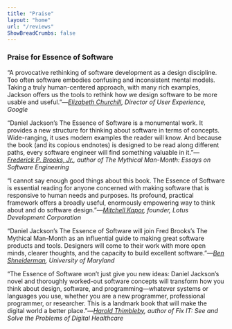 ```yaml
---
title: "Praise"
layout: "home"
url: "/reviews"
ShowBreadCrumbs: false
---
```


### Praise for Essence of Software

“A provocative rethinking of software development as a design discipline. Too often software embodies confusing and inconsistent mental models. Taking a truly human-centered approach, with many rich examples, Jackson offers us the tools to rethink how we design software to be more usable and useful.”—_[Elizabeth Churchill](http://elizabethchurchill.com), Director of User Experience, Google_

“Daniel Jackson’s The Essence of Software is a monumental work. It provides a new structure for thinking about software in terms of concepts. Wide-ranging, it uses modern examples the reader will know. And because the book (and its copious endnotes) is designed to be read along different paths, every software engineer will find something valuable in it.”—_[Frederick P. Brooks, Jr.](https://www.cs.unc.edu/~brooks/), author of The Mythical Man-Month: Essays on Software Engineering_

“I cannot say enough good things about this book. The Essence of Software is essential reading for anyone concerned with making software that is responsive to human needs and purposes. Its profound, practical framework offers a broadly useful, enormously empowering way to think about and do software design.”—_[Mitchell Kapor](https://en.wikipedia.org/wiki/Mitch\_Kapor), founder, Lotus Development Corporation_

“Daniel Jackson’s The Essence of Software will join Fred Brooks’s The Mythical Man-Month as an influential guide to making great software products and tools. Designers will come to their work with more open minds, clearer thoughts, and the capacity to build excellent software.”—_[Ben Shneiderman](https://www.cs.umd.edu/~ben/), University of Maryland_

“The Essence of Software won’t just give you new ideas: Daniel Jackson’s novel and thoroughly worked-out software concepts will transform how you think about design, software, and programming—whatever systems or languages you use, whether you are a new programmer, professional programmer, or researcher. This is a landmark book that will make the digital world a better place.”—_[Harold Thimbleby](http://www.harold.thimbleby.net), author of Fix IT: See and Solve the Problems of Digital Healthcare_
